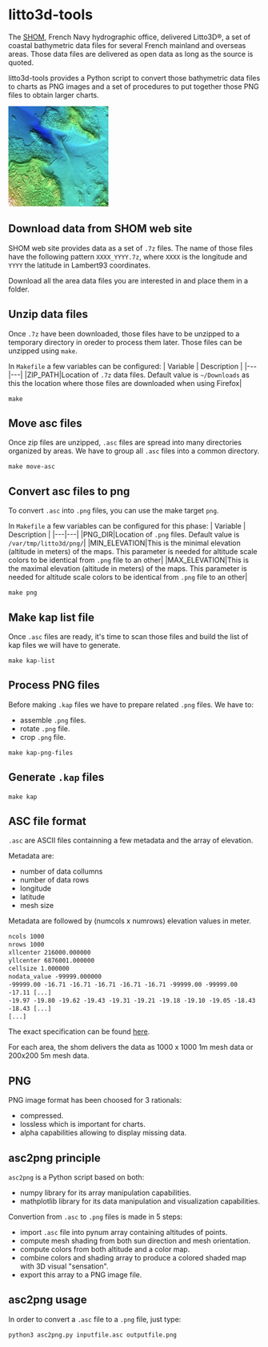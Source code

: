 # litto3d-tools

The [SHOM](https://www.shom.fr/), French Navy hydrographic office, delivered Litto3D&reg;, a set of coastal bathymetric data files for several French mainland and overseas areas.
Those data files are delivered as open data as long as the source is quoted.

litto3d-tools provides a Python script to convert those bathymetric data files to charts as PNG images and a set of procedures to put together those PNG files to obtain larger charts.

![Litto3D chart](images/litto3d-tiny.png)

## Download data from SHOM web site
SHOM web site provides data as a set of `.7z` files.
The name of those files have the following pattern `XXXX_YYYY.7z`, where `XXXX` is the longitude and `YYYY` the latitude in Lambert93 coordinates.

Download all the area data files you are interested in and place them in a folder.

## Unzip data files
Once `.7z` have been downloaded, those files have to be unzipped to a temporary directory in oreder to process them later.
Those files can be unzipped using `make`.

In `Makefile` a few variables can be configured:
| Variable | Description |
|---|---|
|ZIP_PATH|Location of `.7z` data files. Default value is `~/Downloads` as this the location where those files are downloaded when using Firefox|

```
make
```

## Move asc files
Once zip files are unzipped, `.asc` files are spread into many directories organized by areas.
We have to group all `.asc` files into a common directory.

```
make move-asc
```

## Convert asc files to png
To convert `.asc` into `.png` files, you can use the make target `png`.

In `Makefile` a few variables can be configured for this phase:
| Variable | Description |
|---|---|
|PNG_DIR|Location of `.png` files. Default value is `/var/tmp/litto3d/png/`|
|MIN_ELEVATION|This is the minimal elevation (altitude in meters) of the maps. This parameter is needed for altitude scale colors to be identical from `.png` file to an other|
|MAX_ELEVATION|This is the maximal elevation (altitude in meters) of the maps. This parameter is needed for altitude scale colors to be identical from `.png` file to an other|

```
make png
```

## Make kap list file
Once `.asc` files are ready, it's time to scan those files and build the list of kap files we will have to generate.

```
make kap-list
```

## Process PNG files
Before making `.kap` files we have to prepare related `.png` files.
We have to:
* assemble `.png` files.
* rotate `.png` file.
* crop `.png` file.

```
make kap-png-files
```

## Generate `.kap` files

```
make kap
```

## ASC file format
`.asc` are ASCII files containning a few metadata and the array of elevation.

Metadata are:
* number of data collumns
* number of data rows
* longitude
* latitude
* mesh size

Metadata are followed by (numcols x numrows) elevation values in meter.

```
ncols 1000
nrows 1000
xllcenter 216000.000000
yllcenter 6876001.000000
cellsize 1.000000
nodata_value -99999.000000
-99999.00 -16.71 -16.71 -16.71 -16.71 -16.71 -99999.00 -99999.00 -17.11 [...]
-19.97 -19.80 -19.62 -19.43 -19.31 -19.21 -19.18 -19.10 -19.05 -18.43 -18.43 [...]
[...]
```

The exact specification can be found [here](https://services.data.shom.fr/static/specifications/DC_Litto3D.pdf).

For each area, the shom delivers the data as 1000 x 1000 1m mesh data or 200x200 5m mesh data.

## PNG
PNG image format has been choosed for 3 rationals:
* compressed.
* lossless which is important for charts.
* alpha capabilities allowing to display missing data.

## asc2png principle
`asc2png` is a Python script based on both:
* numpy library for its array manipulation capabilities.
* mathplotlib library for its data manipulation and visualization capabilities.

Convertion from `.asc` to `.png` files is made in 5 steps:
* import `.asc` file into pynum array containing altitudes of points.
* compute mesh shading from both sun direction and mesh orientation.
* compute colors from both altitude and a color map.
* combine colors and shading array to produce a colored shaded map with 3D visual "sensation".
* export this array to a PNG image file.

## asc2png usage
In order to convert a `.asc` file to a `.png` file, just type:
```
python3 asc2png.py inputfile.asc outputfile.png
```
